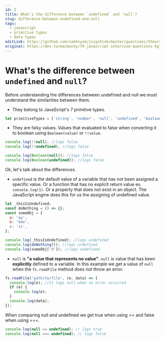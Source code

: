 ```yaml
---
id: 2
title: What's the difference between `undefined` and `null`?
slug: difference-between-undefined-and-null
tags:
  - javascript
  - primitive types
  - data types
editLink: https://github.com/sakhnyuk/jsiq/blob/master/questions/theory/2.md
original: https://dev.to/macmacky/70-javascript-interview-questions-5gfi
---
```


# What's the difference between `undefined` and `null`?

Before understanding the differences between undefined and null we must understand the similarities between them.

- They belong to JavaScript's 7 primitive types.

```javascript
let primitiveTypes = ['string', 'number', 'null', 'undefined', 'boolean', 'symbol', 'bigint'];
```

- They are falsy values. Values that evaluated to false when converting it to boolean using `Boolean(value)` or `!!value`.

```javascript
console.log(!!null); //logs false
console.log(!!undefined); //logs false

console.log(Boolean(null)); //logs false
console.log(Boolean(undefined)); //logs false
```

Ok, let's talk about the differences.

- `undefined` is the default value of a variable that has not been assigned a specific value. Or a function that has no explicit return value ex. `console.log(1)`. Or a property that does not exist in an object. The JavaScript engine does this for us the assigning of undefined value.

```javascript
let _thisIsUndefined;
const doNothing = () => {};
const someObj = {
  a: 'ay',
  b: 'bee',
  c: 'si',
};

console.log(_thisIsUndefined); //logs undefined
console.log(doNothing()); //logs undefined
console.log(someObj['d']); //logs undefined
```

- `null` is **"a value that represents no value"**. `null` is value that has been **explicitly** defined to a variable. In this example we get a value of `null` when the `fs.readFile` method does not throw an error.

```javascript
fs.readFile('path/to/file', (e, data) => {
  console.log(e); //it logs null when no error occurred
  if (e) {
    console.log(e);
  }
  console.log(data);
});
```

When comparing null and undefined we get true when using == and false when using ===.

```javascript
console.log(null == undefined); // logs true
console.log(null === undefined); // logs false
```

